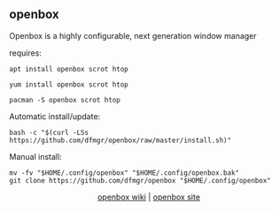 ## openbox  
  
Openbox is a highly configurable, next generation window manager  
  
requires:

```shell
apt install openbox scrot htop
```  

```shell
yum install openbox scrot htop
```  

```shell
pacman -S openbox scrot htop
```  
  
Automatic install/update:

```shell
bash -c "$(curl -LSs https://github.com/dfmgr/openbox/raw/master/install.sh)"
```

Manual install:

```shell
mv -fv "$HOME/.config/openbox" "$HOME/.config/openbox.bak"
git clone https://github.com/dfmgr/openbox "$HOME/.config/openbox"
```
  
  
<p align=center>
  <a href="https://wiki.archlinux.org/index.php/openbox" target="_blank">openbox wiki</a>  |  
  <a href="http://openbox.org/wiki/Main_Page" target="_blank">openbox site</a>
</p>  

